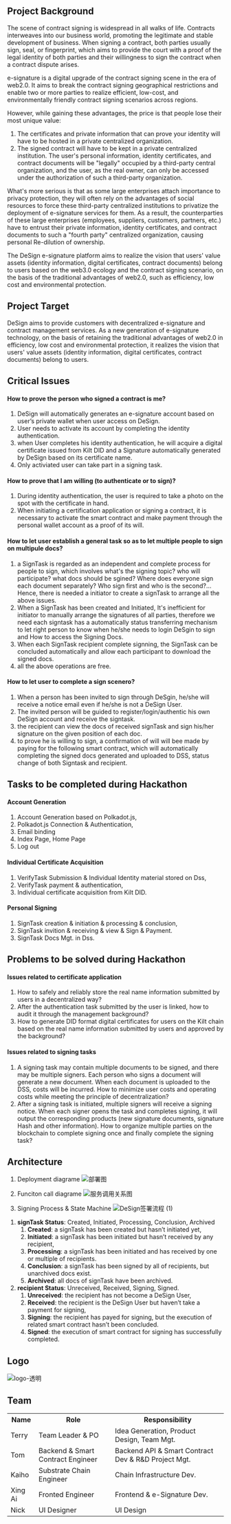 ## Project Background

The scene of contract signing is widespread in all walks of life. Contracts interweaves into our business world, promoting the legitimate and stable development of business.
When signing a contract, both parties usually sign, seal, or fingerprint, which aims to provide the court with a proof of the legal identity of both parties and their willingness to sign the contract when a contract dispute arises.

e-signature is a digital upgrade of the contract signing scene in the era of web2.0. It aims to break the contract signing geographical restrictions and enable two or more parties to realize efficient, low-cost, and environmentally friendly contract signing scenarios across regions.

However, while gaining these advantages, the price is that people lose their most unique value:
1. The certificates and private information that can prove your identity will have to be hosted in a private centralized organization.
2. The signed contract will have to be kept in a private centralized institution.
The user's personal information, identity certificates, and contract documents will be "legally" occupied by a third-party central organization, and the user, as the real owner, can only be accessed under the authorization of such a third-party organization.

What's more serious is that as some large enterprises attach importance to privacy protection, they will often rely on the advantages of social resources to force these third-party centralized institutions to privatize the deployment of e-signature services for them. As a result, the counterparties of these large enterprises (employees, suppliers, customers, partners, etc.) have to entrust their private information, identity certificates, and contract documents to such a "fourth party" centralized organization, causing personal Re-dilution of ownership.

The DeSign e-signature platform aims to realize the vision that users' value assets (identity information, digital certificates, contract documents) belong to users based on the web3.0 ecology and the contract signing scenario, on the basis of the traditional advantages of web2.0, such as efficiency, low cost and environmental protection.

## Project Target
DeSign aims to provide customers with decentralized e-signature and contract management services. As a new generation of e-signature technology, on the basis of retaining the traditional advantages of web2.0 in efficiency, low cost and environmental protection, it realizes the vision that users' value assets (identity information, digital certificates, contract documents) belong to users.

## Critical Issues

#### How to prove the person who signed a contract is me?
1. DeSign will automatically generates an e-signature account based on user’s private wallet when user access on DeSign.
2. User needs to activate its account by completing the identity authentication.
3. when User completes his identity authentication, he will acquire a digital certificate issued from Kilt DID and a Signature automatically generated by DeSign based on its certificate name. 
4. Only activiated user can take part in a signing task.

#### How to prove that I am willing (to authenticate or to sign)?
1. During identity authentication, the user is required to take a photo on the spot with the certificate in hand.
2. When initiating a certification application or signing a contract, it is necessary to activate the smart contract and make payment through the personal wallet account as a proof of its will.

#### How to let user establish a general task so as to let multiple people to sign on multipule docs?
1. a SignTask is regarded as an independent and complete process for people to sign, which involves what's the signing topic? who will participate? what docs should be sgined? Where does everyone sign each document separately? Who sign first and who is the second?... Hence, there is needed a initiator to create a signTask to arrange all the above issues.
2. When a SignTask has been created and Initiated, It's inefficient for initiator to manually arrange the signatures of all parties, therefore we need each signtask has a automatically status transferring mechanism to let right person to know when he/she needs to login DeSgin to sign and How to access the Signing Docs.
3. When each SignTask recipient complete signning, the SignTask can be concluded automatically and allow each participant to download the signed docs.
4. all the above operations are free. 

#### How to let user to complete a sign scenero?
1. When a person has been invited to sign through DeSgin, he/she will receive a notice email even if he/she is not a DeSign User.
2. The invited person will be guided to register/login/authentic his own DeSign account and receive the signtask.
3. the recipient can view the docs of received signTask and sign his/her signature on the given position of each doc. 
4. to prove he is willing to sign, a confirmation of will will bee made by paying for the following smart contract, which will automatically completing the signed docs generated and uploaded to DSS, status change of both Signtask and recipient.

## Tasks to be completed during Hackathon

#### Account Generation
1. Account Generation based on Polkadot.js, 
2. Polkadot.js Connection & Authentication,
3. Email binding 
4. Index Page, Home Page
5. Log out

#### Individual Certificate Acquisition
1. VerifyTask Submission & Individual Identity material stored on Dss,
2. VerifyTask payment & authentication,
4. Individual certificate acquisition from Kilt DID.

#### Personal Signing
1. SignTask creation & initiation & processing & conclusion,
2. SignTask invition & receiving & view & Sign & Payment.
3. SignTask Docs Mgt. in Dss.

## Problems to be solved during Hackathon

#### Issues related to certificate application
1. How to safely and reliably store the real name information submitted by users in a decentralized way?
2. After the authentication task submitted by the user is linked, how to audit it through the management background?
3. How to generate DID format digital certificates for users on the Kilt chain based on the real name information submitted by users and approved by the background?

#### Issues related to signing tasks
1. A signing task may contain multiple documents to be signed, and there may be multiple signers. Each person who signs a document will generate a new document. When each document is uploaded to the DSS, costs will be incurred. How to minimize user costs and operating costs while meeting the principle of decentralization?
2. After a signing task is initiated, multiple signers will receive a signing notice. When each signer opens the task and completes signing, it will output the corresponding products (new signature documents, signature Hash and other information). How to organize multiple parties on the blockchain to complete signing once and finally complete the signing task?


## Architecture
1. Deployment diagrame
![部署图](https://user-images.githubusercontent.com/120092281/209460226-5cc9ac8c-ed96-49a8-bffd-2fe6111b4f2e.png)

2. Funciton call diagrame
![服务调用关系图](https://user-images.githubusercontent.com/120092281/209460342-c97aeca7-0f22-4423-b859-d0e228af612d.png)

3. Signing Process & State Machine
![DeSign签署流程 (1)](https://user-images.githubusercontent.com/120092281/209460377-f36b056e-b624-4dec-b104-78f10c919ac3.png)
1) **signTask Status**: Created, Initiated, Processing, Conclusion, Archived
    1. **Created**: a signTask has been created but hasn’t initiated yet,
    2. **Initiated**: a signTask has been initiated but hasn’t received by any recipient,
    3. **Processing**: a signTask has been initiated and has received by one or multiple of recipients.
    4. **Conclusion**: a signTask has been signed by all of recipients, but unarchived docs exist.
    5. **Archived**: all docs of signTask have been archived.
2) **recipient Status**: Unreceived, Received, Signing, Signed.
    1. **Unreceived**: the recipient has not become a DeSign User,
    2. **Received**: the recipient is the DeSign User but haven’t take a payment for signing,
    3. **Signing**: the recipient has payed for signing, but the execution of related smart contract hasn’t been concluded.
    4. **Signed**: the execution of smart contract for signing has successfully completed.
            
## Logo
![logo-透明](https://user-images.githubusercontent.com/120092281/207235913-b0bc1641-cab5-4efb-b5ce-551b6f813cb9.png)


## Team
<table>
  <tr>
  <th>Name</th><th>Role</th><th>Responsibility</th>
  </tr>
  <tr>
    <td>Terry</td><td>Team Leader & PO</td><td>Idea Generation, Product Design, Team Mgt.</td>
  </tr>
  <tr>
    <td>Tom</td><td>Backend & Smart Contract Engineer</td><td>Backend API & Smart Contract Dev & R&D Project Mgt.</td>
  </tr>
  <tr>
    <td>Kaiho</td><td>Substrate Chain Engineer</td><td>Chain Infrastructure Dev.</td>
  </tr>
  <tr>
    <td>Xing Ai</td><td>Fronted Engineer</td><td>Frontend & e-Signature Dev.</td>
  </tr>
  <tr>
    <td>Nick</td><td>UI Designer</td><td>UI Design</td>
  </tr>
</table>


